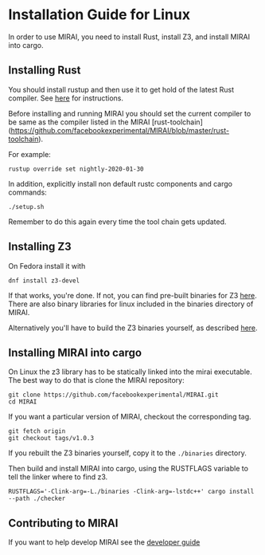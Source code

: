 # Installation Guide for Linux

In order to use MIRAI, you need to install Rust, install Z3, and install MIRAI into cargo.

## Installing Rust

You should install rustup and then use it to get hold of the latest Rust compiler.
See [here](https://doc.rust-lang.org/book/ch01-01-installation.html) for instructions.

Before installing and running MIRAI you should set the current compiler to be same as the compiler
listed in the MIRAI [rust-toolchain] (https://github.com/facebookexperimental/MIRAI/blob/master/rust-toolchain).

For example:
```
rustup override set nightly-2020-01-30
```

In addition, explicitly install non default rustc components and cargo commands:
```
./setup.sh
```

Remember to do this again every time the tool chain gets updated.


## Installing Z3

On Fedora install it with
```
dnf install z3-devel
```

If that works, you're done. If not, you can find pre-built binaries for Z3 
[here](https://github.com/Z3Prover/z3/releases). There are also binary libraries
for linux included in the binaries directory of MIRAI.

Alternatively you'll have to build the Z3 binaries yourself, 
as described [here](https://github.com/facebookexperimental/MIRAI/blob/master/documentation/Z3AndLinux.md).

## Installing MIRAI into cargo

On Linux the z3 library has to be statically linked into the mirai executable. The best way to do that is
clone the MIRAI repository:

```
git clone https://github.com/facebookexperimental/MIRAI.git
cd MIRAI
```

If you want a particular version of MIRAI, checkout the corresponding tag.
```
git fetch origin
git checkout tags/v1.0.3
```

If you rebuilt the Z3 binaries yourself, copy it to the `./binaries` directory.

Then build and install MIRAI into cargo, using the RUSTFLAGS variable to tell the linker where to find z3.

```
RUSTFLAGS='-Clink-arg=-L./binaries -Clink-arg=-lstdc++' cargo install  --path ./checker
```

## Contributing to MIRAI

If you want to help develop MIRAI see the [developer guide](https://github.com/facebookexperimental/MIRAI/blob/master/documentation/DeveloperGuide.md)

